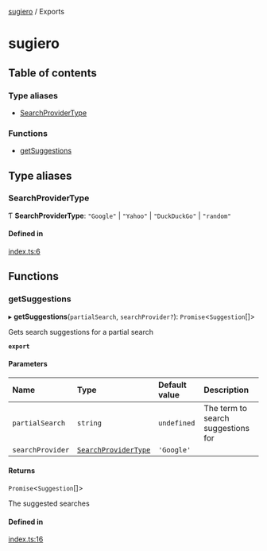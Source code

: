 [sugiero](README.md) / Exports

# sugiero

## Table of contents

### Type aliases

- [SearchProviderType](modules.md#searchprovidertype)

### Functions

- [getSuggestions](modules.md#getsuggestions)

## Type aliases

### SearchProviderType

Ƭ **SearchProviderType**: ``"Google"`` \| ``"Yahoo"`` \| ``"DuckDuckGo"`` \| ``"random"``

#### Defined in

[index.ts:6](https://github.com/alrico88/sugiero/blob/master/src/index.ts#L6)

## Functions

### getSuggestions

▸ **getSuggestions**(`partialSearch`, `searchProvider?`): `Promise`<`Suggestion`[]\>

Gets search suggestions for a partial search

**`export`**

#### Parameters

| Name | Type | Default value | Description |
| :------ | :------ | :------ | :------ |
| `partialSearch` | `string` | `undefined` | The term to search suggestions for |
| `searchProvider` | [`SearchProviderType`](modules.md#searchprovidertype) | `'Google'` |  |

#### Returns

`Promise`<`Suggestion`[]\>

The suggested searches

#### Defined in

[index.ts:16](https://github.com/alrico88/sugiero/blob/master/src/index.ts#L16)
